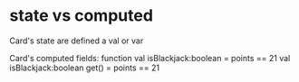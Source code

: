 # state vs computed

Card's state are defined a val or var

Card's computed fields:
    function
    val isBlackjack:boolean = points == 21
    val isBlackjack:boolean get() = points == 21